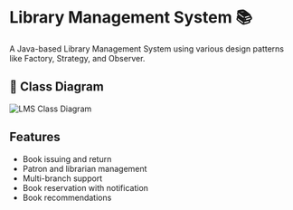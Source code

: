 # Library Management System 📚

A Java-based Library Management System using various design patterns like Factory, Strategy, and Observer.

## 📘 Class Diagram

![LMS Class Diagram](images/LMS_Class_Diagram.png)

## Features

- Book issuing and return
- Patron and librarian management
- Multi-branch support
- Book reservation with notification
- Book recommendations
